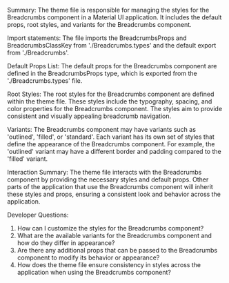 Summary:
The theme file is responsible for managing the styles for the Breadcrumbs component in a Material UI application. It includes the default props, root styles, and variants for the Breadcrumbs component.

Import statements:
The file imports the BreadcrumbsProps and BreadcrumbsClassKey from './Breadcrumbs.types' and the default export from './Breadcrumbs'.

Default Props List:
The default props for the Breadcrumbs component are defined in the BreadcrumbsProps type, which is exported from the './Breadcrumbs.types' file.

Root Styles:
The root styles for the Breadcrumbs component are defined within the theme file. These styles include the typography, spacing, and color properties for the Breadcrumbs component. The styles aim to provide consistent and visually appealing breadcrumb navigation.

Variants:
The Breadcrumbs component may have variants such as 'outlined', 'filled', or 'standard'. Each variant has its own set of styles that define the appearance of the Breadcrumbs component. For example, the 'outlined' variant may have a different border and padding compared to the 'filled' variant.

Interaction Summary:
The theme file interacts with the Breadcrumbs component by providing the necessary styles and default props. Other parts of the application that use the Breadcrumbs component will inherit these styles and props, ensuring a consistent look and behavior across the application.

Developer Questions:
1. How can I customize the styles for the Breadcrumbs component?
2. What are the available variants for the Breadcrumbs component and how do they differ in appearance?
3. Are there any additional props that can be passed to the Breadcrumbs component to modify its behavior or appearance?
4. How does the theme file ensure consistency in styles across the application when using the Breadcrumbs component?